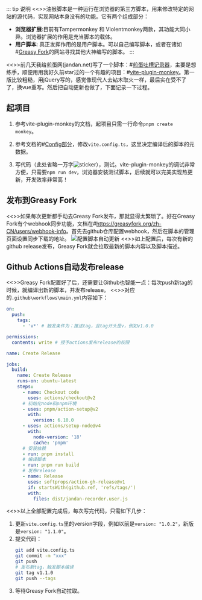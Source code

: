 ::: tip 说明
<<>>油猴脚本是一种运行在浏览器的第三方脚本，用来修改特定的网站的源代码，实现网站本身没有的功能。它有两个组成部分：
* **浏览器扩展**:目前有Tampermonkey 和 Violentmonkey两款，其功能大同小异。浏览器扩展的作用是充当脚本的载体。
* **用户脚本**: 真正发挥作用的是用户脚本。可以自己编写脚本，或者在诸如#[Greasy Fork](https://greasyfork.org/zh-CN)的网站寻找其他大神编写的脚本。
:::

<<>>前几天我给煎蛋网(jandan.net)写了一个脚本：#[煎蛋吐槽记录器](https://github.com/yunyuyuan/jandan-recorder)，主要是想练手，顺便用用我好久前star过的一个有趣的项目：#[vite-plugin-monkey](https://github.com/lisonge/vite-plugin-monkey)。第一版比较粗糙，用jQuery写的，感觉像现代人去钻木取火一样，最后实在受不了了，换vue重写。然后把自动更新也做了，下面记录一下过程。

## 起项目
1. 参考vite-plugin-monkey的文档，起项目只需一行命令`pnpm create monkey`。

2. 参考文档的#[Config部分](https://github.com/lisonge/vite-plugin-monkey/blob/main/README.md#config)，修改`vite.config.ts`，这里决定编译后的脚本的元数据。

3. 写代码（此处省略一万字![sticker](aru/38)），测试。vite-plugin-monkey的调试非常方便，只需要`npm run dev`，浏览器安装测试脚本，后续就可以完美实现热更新，开发效率非常高！

## 发布到Greasy Fork
<<>>如果每次更新都手动去Greasy Fork发布，那就显得太繁琐了。好在Greasy Fork有个webhook同步功能，文档在#[https:\/\/greasyfork.org/zh-CN/users/webhook-info](https://greasyfork.org/zh-CN/users/webhook-info)。首先去github仓库配置webhook，然后在脚本的管理页面设置同步下载的地址。
![配置脚本自动更新](https://s2.loli.net/2024/03/06/6AHf9lVcFiTCNv3.png)
<<>>如上配置后，每次有新的github release发布，Greasy Fork就会拉取最新的脚本内容以及脚本描述。

## Github Actions自动发布release
<<>>Greasy Fork配置好了后，还需要让Github也智能一点：每次push新tag的时候，就编译出新的脚本，并发布release。
<<>>对应的`.github\workflows\main.yml`内容如下：
```yml
on:
  push:
    tags:
      - 'v*' # 触发条件为：推送tag，且tag开头是v，例如v1.0.0

permissions:
  contents: write # 授予actions发布release的权限

name: Create Release

jobs:
  build:
    name: Create Release
    runs-on: ubuntu-latest
    steps:
      - name: Checkout code
        uses: actions/checkout@v2
      # 初始化node和pnpm环境
      - uses: pnpm/action-setup@v2 
        with:
          version: 6.10.0
      - uses: actions/setup-node@v4
        with:
          node-version: '18'
          cache: 'pnpm'
      # 安装依赖
      - run: pnpm install
      # 编译脚本
      - run: pnpm run build
      # 发布release
      - name: Release
        uses: softprops/action-gh-release@v1
        if: startsWith(github.ref, 'refs/tags/')
        with:
          files: dist/jandan-recorder.user.js
```

<<>>以上全部配置完成后，每次写完代码，只需如下几步：
1. 更新`vite.config.ts`里的version字段，例如以前是`version: "1.0.2"`，新版是`version: "1.1.0"`。
2. 提交代码：
    ```bash
    git add vite.config.ts
    git commit -m "xxx"
    git push
    # 发布新tag，触发脚本编译
    git tag v1.1.0
    git push --tags
    ```
3. 等待Greasy Fork自动拉取。